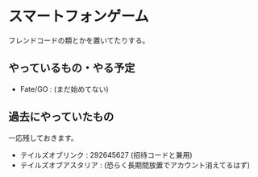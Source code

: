 # スマートフォンゲーム
フレンドコードの類とかを置いてたりする。

## やっているもの・やる予定
* Fate/GO : (まだ始めてない)

## 過去にやっていたもの
一応残しておきます。

* テイルズオブリンク : 292645627 (招待コードと兼用)
* テイルズオブアスタリア : (恐らく長期間放置でアカウント消えてるはず)

